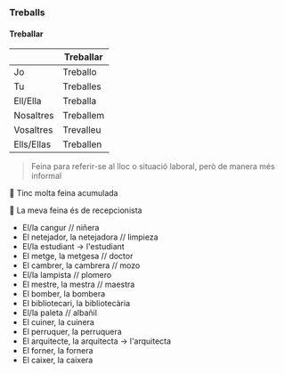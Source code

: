 ### Treballs

#### Treballar

|           |  Treballar|
|-----------|-------|
| Jo        |   Treballo |
| Tu        |   Treballes |
| Ell/Ella  |   Treballa  |
| Nosaltres |   Treballem |
| Vosaltres |   Trevalleu |
| Ells/Ellas|   Treballen |

> Feina para referir-se al lloc o situació laboral, però de manera més informal

🔵 Tinc molta feina acumulada

🔵 La meva feina és de recepcionista

- El/la cangur                      // niñera
- El netejador, la netejadora       // limpieza
- El/la estudiant -> l'estudiant
- El metge, la metgesa              // doctor
- El cambrer, la cambrera           // mozo
- El/la lampista                    // plomero
- El mestre, la mestra              // maestra
- El bomber, la bombera
- El bibliotecari, la bibliotecària
- El/la paleta                      // albañil
- El cuiner, la cuinera
- El perruquer, la perruquera
- El arquitecte, la arquitecta -> l'arquitecta
- El forner, la fornera
- El caixer, la caixera